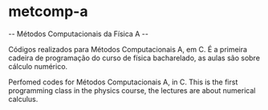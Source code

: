 # metcomp-a
-- Métodos Computacionais da Física A --

Códigos realizados para Métodos Computacionais A, em C. É a primeira cadeira de programação do curso de física bacharelado, as aulas são sobre cálculo numérico.

Perfomed codes for Métodos Computacionais A, in C. This is the first programming class in the physics course, the lectures are about numerical calculus.
